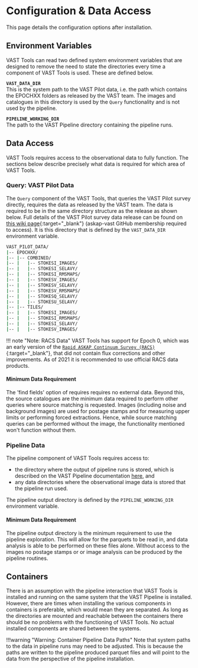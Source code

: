 # Configuration & Data Access

This page details the configuration options after installation.

## Environment Variables

VAST Tools can read two defined system environment variables that are designed to remove the need to state the directories every time a component of VAST Tools is used.
These are defined below.

**`VAST_DATA_DIR`**  
This is the system path to the VAST Pilot data, i.e. the path which contains the EPOCHXX folders as released by the VAST team. 
The images and catalogues in this directory is used by the `Query` functionality and is not used by the pipeline.

**`PIPELINE_WORKING_DIR`**  
The path to the VAST Pipeline directory containing the pipeline runs.

## Data Access

VAST Tools requires access to the observational data to fully function. 
The sections below describe precisely what data is required for which area of VAST Tools.

### Query: VAST Pilot Data

The `Query` component of the VAST Tools, that queries the VAST Pilot survey directly, requires the data as released by the VAST team.
The data is required to be in the same directory structure as the release as shown below.
Full details of the VAST Pilot survey data release can be found on [this wiki page](https://github.com/askap-vast/vast-project/wiki/Pilot-Survey-Status-&-Data){:target="_blank"} (askap-vast GitHub membership required to access).
It is this directory that is defined by the `VAST_DATA_DIR` environment variable.

```bash
VAST_PILOT_DATA/
|-- EPOCHXX/  
|-- |-- COMBINED/  
|-- |   |-- STOKESI_IMAGES/  
|-- |   |-- STOKESI_SELAVY/  
|-- |   |-- STOKESI_RMSMAPS/  
|-- |   |-- STOKESV_IMAGES/  
|-- |   |-- STOKESV_SELAVY/  
|-- |   |-- STOKESV_RMSMAPS/  
|-- |   |-- STOKESQ_SELAVY/  
|-- |   |-- STOKESU_SELAVY/   
|-- |-- TILES/  
|-- |   |-- STOKESI_IMAGES/  
|-- |   |-- STOKESI_RMSMAPS/  
|-- |   |-- STOKESI_SELAVY/  
|-- |   |-- STOKESV_IMAGES/  
```

!!! note "Note: RACS Data"
    VAST Tools has support for Epoch 0, which was an early version of the [`Rapid ASKAP Continuum Survey (RACS)`](https://research.csiro.au/racs/){:target="_blank"}, that did not contain flux corrections and other improvements.
    As of 2021 it is recommended to use official RACS data products.

#### Minimum Data Requirement

The 'find fields' option of requires requires no external data. 
Beyond this, the source catalogues are the minimum data required to perform other queries where source matching is requested.
Images (including noise and background images) are used for postage stamps and for measuring upper limits or performing forced extractions.
Hence, while source matching queries can be performed without the image, the functionality mentioned won't function without them.

### Pipeline Data

The pipeline component of VAST Tools requires access to: 

  * the directory where the output of pipeline runs is stored, which is described on the VAST Pipeline documentation [here](https://vast-survey.org/vast-pipeline/outputs/outputs/), and
  * any data directories where the observational image data is stored that the pipeline run used.

The pipeline output directory is defined by the `PIPELINE_WORKING_DIR` environment variable.

#### Minimum Data Requirement

The pipeline output directory is the minimum requirement to use the pipeline exploration.
This will allow for the parquets to be read in, and data analysis is able to be performed on these files alone.
Without access to the images no postage stamps or or image analysis can be produced by the pipeline routines.

## Containers

There is an assumption with the pipeline interaction that VAST Tools is installed and running on the same system that the VAST Pipeline is installed.
However, there are times when installing the various components in containers is preferable, which would mean they are separated.
As long as the directories are mounted and reachable between the containers there should be no problems with the functioning of VAST Tools.
No actual installed components are shared between the systems. 

!!!warning "Warning: Container Pipeline Data Paths"
    Note that system paths to the data in pipeline runs may need to be adjusted.
    This is because the paths are written to the pipeline produced parquet files and will point to the data from the perspective of the pipeline installation.
